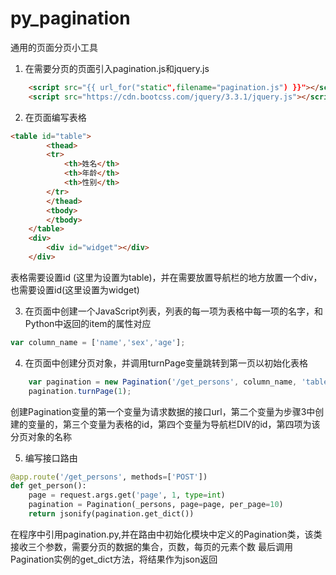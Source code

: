 # py_pagination
通用的页面分页小工具

1. 在需要分页的页面引入pagination.js和jquery.js
```html
    <script src="{{ url_for("static",filename="pagination.js") }}"></script>
    <script src="https://cdn.bootcss.com/jquery/3.3.1/jquery.js"></script>
```
2. 在页面编写表格
```html
<table id="table">
        <thead>
        <tr>
            <th>姓名</th>
            <th>年龄</th>
            <th>性别</th>
        </tr>
        </thead>
        <tbody>
        </tbody>
    </table>
    <div>
        <div id="widget"></div>
    </div>
```
表格需要设置id (这里为设置为table)，并在需要放置导航栏的地方放置一个div，也需要设置id(这里设置为widget)

3. 在页面中创建一个JavaScript列表，列表的每一项为表格中每一项的名字，和Python中返回的item的属性对应
```javascript
var column_name = ['name','sex','age'];
```

4. 在页面中创建分页对象，并调用turnPage变量跳转到第一页以初始化表格
```javascript
    var pagination = new Pagination('/get_persons', column_name, 'table', 'widget', 'pagination');
    pagination.turnPage(1);
```
创建Pagination变量的第一个变量为请求数据的接口url，第二个变量为步骤3中创建的变量的，第三个变量为表格的id，第四个变量为导航栏DIV的id，第四项为该分页对象的名称

5. 编写接口路由
```python
@app.route('/get_persons', methods=['POST'])
def get_person():
    page = request.args.get('page', 1, type=int)
    pagination = Pagination(_persons, page=page, per_page=10)
    return jsonify(pagination.get_dict())
```
在程序中引用pagination.py,并在路由中初始化模块中定义的Pagination类，该类接收三个参数，需要分页的数据的集合，页数，每页的元素个数
最后调用Pagination实例的get_dict方法，将结果作为json返回
